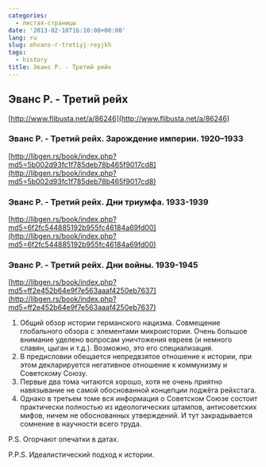 ```yaml
---
categories:
  - листая-страницы
date: '2013-02-18T16:10:00+00:00'
lang: ru
slug: ehvans-r-tretiyj-reyjkh
tags:
  - history
title: Эванс Р. - Третий рейх
---
```


## Эванс Р. - Третий рейх  

[http://www.flibusta.net/a/86246](http://www.flibusta.net/a/86246)  

<!--more-->

### Эванс Р. - Третий рейх. Зарождение империи. 1920–1933  

[http://libgen.rs/book/index.php?md5=5b002d93fc1f785deb78b465f9017cd8](http://libgen.rs/book/index.php?md5=5b002d93fc1f785deb78b465f9017cd8)  

### Эванс Р. - Третий рейх. Дни триумфа. 1933-1939  

[http://libgen.rs/book/index.php?md5=6f2fc544885192b955fc46184a69fd00](http://libgen.rs/book/index.php?md5=6f2fc544885192b955fc46184a69fd00)  

### Эванс Р. - Третий рейх. Дни войны. 1939-1945  

[http://libgen.rs/book/index.php?md5=ff2e452b64e9f7e563aaaf4250eb7637](http://libgen.rs/book/index.php?md5=ff2e452b64e9f7e563aaaf4250eb7637)  

1. Общий обзор истории германского нацизма. Совмещение глобального обзора с элементами микроистории. Очень большое внимание уделено вопросам уничтожения евреев (и немного  славян, цыган и т.д.). Возможно, это его специализация.  
2. В предисловии обещается непредвзятое отношение к истории, при этом декларируется негативное отношение к коммунизму и Советскому Союзу.  
3. Первые два тома читаются хорошо, хотя не очень приятно навязывание не самой обоснованной концепции поджёга рейхстага.  
4. Однако в третьем томе вся информация о Советском Союзе состоит практически полностью из идеологических штампов, антисоветских мифов, ничем не обоснованных утверждений. И тут закрадывается сомнение в научности всего труда.  

P.S. Огорчают опечатки в датах.  

P.P.S. Идеалистический подход к истории.  
